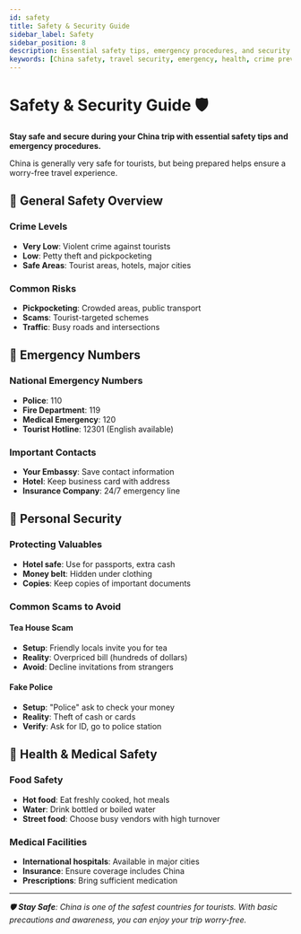 ```yaml
---
id: safety
title: Safety & Security Guide
sidebar_label: Safety
sidebar_position: 8
description: Essential safety tips, emergency procedures, and security guidelines for travelers in China
keywords: [China safety, travel security, emergency, health, crime prevention, tourist safety]
---
```


# Safety & Security Guide 🛡️

**Stay safe and secure during your China trip with essential safety tips and emergency procedures.**

China is generally very safe for tourists, but being prepared helps ensure a worry-free travel experience.

## 🌟 General Safety Overview

### **Crime Levels**
- **Very Low**: Violent crime against tourists
- **Low**: Petty theft and pickpocketing
- **Safe Areas**: Tourist areas, hotels, major cities

### **Common Risks**
- **Pickpocketing**: Crowded areas, public transport
- **Scams**: Tourist-targeted schemes
- **Traffic**: Busy roads and intersections

## 🚨 Emergency Numbers

### **National Emergency Numbers**
- **Police**: 110
- **Fire Department**: 119
- **Medical Emergency**: 120
- **Tourist Hotline**: 12301 (English available)

### **Important Contacts**
- **Your Embassy**: Save contact information
- **Hotel**: Keep business card with address
- **Insurance Company**: 24/7 emergency line

## 👮 Personal Security

### **Protecting Valuables**
- **Hotel safe**: Use for passports, extra cash
- **Money belt**: Hidden under clothing
- **Copies**: Keep copies of important documents

### **Common Scams to Avoid**

#### **Tea House Scam**
- **Setup**: Friendly locals invite you for tea
- **Reality**: Overpriced bill (hundreds of dollars)
- **Avoid**: Decline invitations from strangers

#### **Fake Police**
- **Setup**: "Police" ask to check your money
- **Reality**: Theft of cash or cards
- **Verify**: Ask for ID, go to police station

## 🏥 Health & Medical Safety

### **Food Safety**
- **Hot food**: Eat freshly cooked, hot meals
- **Water**: Drink bottled or boiled water
- **Street food**: Choose busy vendors with high turnover

### **Medical Facilities**
- **International hospitals**: Available in major cities
- **Insurance**: Ensure coverage includes China
- **Prescriptions**: Bring sufficient medication

---

*🛡️ **Stay Safe**: China is one of the safest countries for tourists. With basic precautions and awareness, you can enjoy your trip worry-free.* 